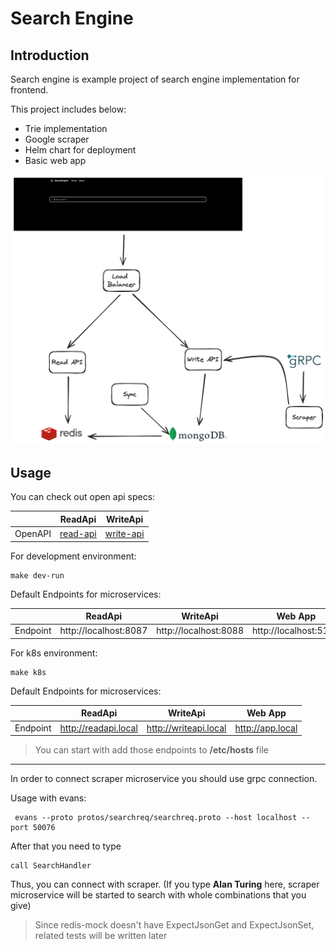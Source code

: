 # Search Engine


## Introduction

Search engine is example project of search engine implementation for frontend. 

This project includes below:

- Trie implementation
- Google scraper
- Helm chart for deployment
- Basic web app


![arch](assets/architecture.png)




## Usage

You can check out open api specs:

|         | ReadApi                       | WriteApi                        |                   
|---------|-------------------------------|---------------------------------|
| OpenAPI | [read-api](api/read/api.yaml) | [write-api](api/write/api.yaml) |




For development environment:

```shell
make dev-run
```

Default Endpoints for microservices:

|          | ReadApi               | WriteApi              | Web App               |
|----------|-----------------------|-----------------------|-----------------------|
| Endpoint | http://localhost:8087 | http://localhost:8088 | http://localhost:5173 |



For k8s environment:

```shell
make k8s
```

Default Endpoints for microservices:

|          | ReadApi              | WriteApi              | Web App          |
|----------|----------------------|-----------------------|------------------|
| Endpoint | http://readapi.local | http://writeapi.local | http://app.local |

> You can start with add those endpoints to  **/etc/hosts** file
> 



---

In order to connect scraper microservice you should use grpc connection.


Usage with evans: 

```shell
 evans --proto protos/searchreq/searchreq.proto --host localhost --port 50076

```

After that you need to type 

```shell
call SearchHandler
```

Thus, you can connect with scraper. (If you type **Alan Turing** here, scraper microservice will be started to search with whole combinations that you give)




> Since redis-mock doesn't have ExpectJsonGet and ExpectJsonSet, related tests will be written  later



